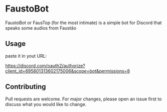 # FaustoBot

FaustoBot or FausTop (for the most intimate) is a simple bot for Discord that speaks some audios from Faustão

## Usage

paste it in yout URL:

https://discord.com/oauth2/authorize?client_id=695801313602175006&scope=bot&permissions=8

## Contributing

Pull requests are welcome. For major changes, please open an issue first to discuss what you would like to change.
